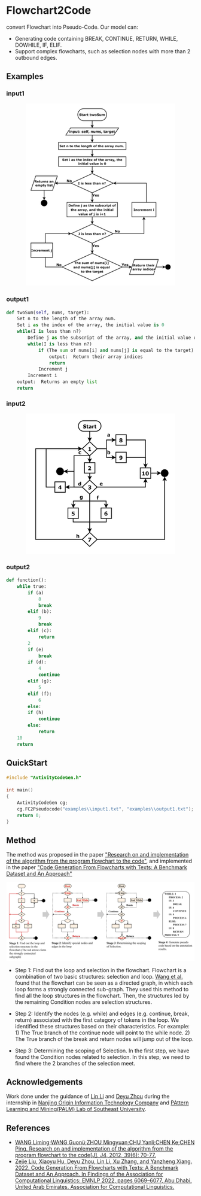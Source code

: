 # Flowchart2Code

convert Flowchart into Pseudo-Code. Our model can:
- Generating code containing BREAK, CONTINUE, RETURN, WHILE, DOWHILE, IF, ELIF.
- Support complex flowcharts, such as selection nodes with more than 2 outbound edges. 

<!---
Flowcharts are special case of activity diagrams. The model will  converts the flowchart into an activity diagram when generating the code.
-->

## Examples
### input1
<p align="center">
<img src="https://github.com/LiuZeJie97/flowchart-to-code/blob/master/img/FC_example_1.png" width="400"/>
<p>

### output1

```python
def twoSum(self, nums, target):
    Set n to the length of the array num. 
    Set i as the index of the array, the initial value is 0
    while(I is less than n?)
        Define j as the subscript of the array, and the initial value of j is i+1
        while(I is less than n?)
            if (The sum of nums[i] and nums[j] is equal to the target)
                output:  Return their array indices
                return
            Increment j
        Increment i
    output:  Returns an empty list
    return

```

### input2
<p align="center">
<img src="https://github.com/LiuZeJie97/flowchart-to-code/blob/master/img/FC_example_2.png" width="400"/>
<p>

### output2

```python
def function():
    while true:
        if (a)
            8
            break
        elif (b):
            9
            break
        elif (c):
            return
        2
        if (e)
            break
        if (d):
            4
            continue
        elif (g):
            5
        elif (f):
            6
        else:
        if (h)
            continue
        else:
            return
    10
    return

```
## QuickStart
```cpp
#include "AvtivityCodeGen.h"

int main()
{
    AvtivityCodeGen cg;
    cg.FC2Pseudocode("examples\\input1.txt", "examples\\output1.txt");
    return 0;
}
```
## Method
The method was proposed in the paper ["Research on and implementation of the algorithm from the program flowchart to the code"](https://journal.xidian.edu.cn/xdxb/CN/abstract/abstract11616.shtml#1.), and implemented in the paper ["Code Generation From Flowcharts with Texts: A Benchmark Dataset and An Approach"](https://aclanthology.org/2022.findings-emnlp.449/)

<img src="https://github.com/LiuZeJie97/flowchart-to-code/blob/master/img/fc2pseudocode3.png">

- Step 1: Find out the loop and selection in the flowchart. 
Flowchart is a combination of two basic structures: selection and loop. 
[Wang et al.](https://journal.xidian.edu.cn/xdxb/CN/abstract/abstract11616.shtml#1.) found that the flowchart can be seen as a directed graph, in which each loop forms a strongly connected sub-graph. They used this method to find all the loop structures in the flowchart. Then, the structures led by the remaining Condition nodes are selection structures. 

- Step 2: Identify the nodes (e.g. while) and edges (e.g. continue, break, return) associated with the first category of tokens in the loop. 
We identified these structures based on their characteristics. For example: 1) The True branch of the continue node will point to the while node. 2) The True branch of the break and return nodes will jump out of the loop.

- Step 3: Determining the scoping of Selection. 
In the first step, we have found the Condition nodes related to selection. In this step, we need to find where the 2 branches of the selection meet.

## Acknowledgements
Work done under the guidance of [Lin Li]() and [Deyu Zhou](http://palm.seu.edu.cn/zhoudeyu/Home.html) during the internship in [Nanjing Origin Information Technology Company](http://www.iamqy.com/) and [PAttern Learning and Mining(PALM) Lab of Southeast University](http://palm.seu.edu.cn/). 

## References
- [WANG Liming;WANG Guonü;ZHOU Mingyuan;CHU Yanli;CHEN Ke;CHEN Ping. Research on and implementation of the algorithm from the program flowchart to the code[J]. J4, 2012, 39(6): 70-77.](https://journal.xidian.edu.cn/xdxb/CN/abstract/abstract11616.shtml#1.)
- [Zejie Liu, Xiaoyu Hu, Deyu Zhou, Lin Li, Xu Zhang, and Yanzheng Xiang. 2022. Code Generation From Flowcharts with Texts: A Benchmark Dataset and An Approach. In Findings of the Association for Computational Linguistics: EMNLP 2022, pages 6069–6077, Abu Dhabi, United Arab Emirates. Association for Computational Linguistics.](https://aclanthology.org/2022.findings-emnlp.449)